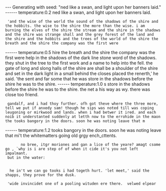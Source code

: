 --- Generating with seed: "ned like a swan,
           and light upon her banners laid."
------ temperature:0.2
ned like a swan,
           and light upon her banners laid.

     'and the wise of the world the sound of the shadows of the shire and the hobbits. the wise to the shire the more than the wise. i am burning the elves of the shire the stream and the shire in the shadows and the shire was strange shall and the grey forest of the land and the shire and the hobbits and the trees of the world of the shire the breath and the shire the company was the first were
------ temperature:0.5
hire the breath and the shire the company was the first were help in the shadows of the dark line stone word of the shadows. they shut in the tree to the first work and a name to help into the fell. the gate of long and slong halls of the shire are shall be a shoulder of the shire and set in the dark light in a small behind the closes placed the renerth,' he said. 'the sent and far some that he was store in the shadows before the shire he was to the shire.
------ temperature:1.0
s store in the shadows before the shire he was to the shire. the net a his way as wy. there was close too friend.

     gandalf, and i had thoy further. ofh got theve where the three more, tell we put if anxedy sam! though he sips was noted till was coping leugoning or mirkwood and lands. when i had betwer it ired. and each noib it understanted suddenly at letth now to the errohide in the maon the tooks bangory in the doors. soon he was noting leave that m
------ temperature:1.2
 tooks bangory in the doors. soon he was noting leave that mi't the whitematters going old grgy ench_cttents.


           no bree, itgr moriones and gan a lice of the yeare? amagt csome go , `why is i are step of of when it cide it's you not left impalmant.
     but in the water:


      he in't we can go tooks i had togeth hurt. 'let meet,' said the shapps, they prove for the dusk.

     'wide invincidet one of a pooling wituden ere there.  velwed elpear
